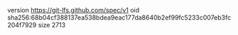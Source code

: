version https://git-lfs.github.com/spec/v1
oid sha256:68b04cf388137ea538bdea9eac177da8640b2ef99fc5233c007eb3fc204f7929
size 2713
